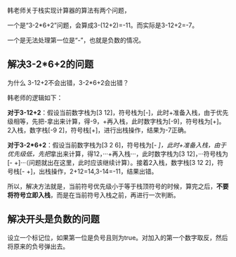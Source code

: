 韩老师关于栈实现计算器的算法有两个问题，

一个是“3-2*6+2”问题，会算成3-(12+2)=-11。而实际是3-12+2=-7。

一个是无法处理第一位是“-”，也就是负数的情况。

## 解决3-2*6+2的问题
为什么 3-12+2不会出错，3-2*6+2会出错？

韩老师的逻辑如下：

**对于3-12+2**：假设当前数字栈为[3 12]，符号栈为[-]，此时+准备入栈，由于优先级相等，先把-拿出来计算，得-9，+再入栈，此时数字栈为[-9]，符号栈为[+]。2入栈，数字栈[-9 2]，符号栈[+]，进行出栈操作，结果为-7正确。

**对于3-2*6+2**：假设当前数字栈为[3 2 6]，符号栈为[- *]，此时+准备入栈，由于优先级低，先把*拿出来计算，得12，···+再入栈···，此时数字栈为[3 12]，···符号栈为[- +]···（问题就出在这里，此时应该继续计算）。接着2入栈，数字栈[3 12 2]，符号栈[- +]，出栈操作，2+12=14,3-14=-11，结果出错。

所以，解决方法就是，当前符号优先级小于等于栈顶符号的时候，算完之后，**不要将符号立即入栈**，而是在当前符号入栈之前，再进行一次判断。

## 解决开头是负数的问题

设立一个标记位，如果第一位是负号且则为true。对加入的第一个数字取反，然后将原来的负号弹出去。

